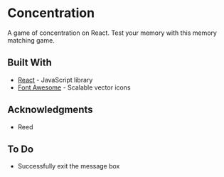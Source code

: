# Concentration 

A game of concentration on React. Test your memory with this memory matching game. 


## Built With 
* [React](https://reactjs.org/) - JavaScript library 
* [Font Awesome](http://fontawesome.io/) - Scalable vector icons


## Acknowledgments 
* Reed 

## To Do 
* Successfully exit the message box 

